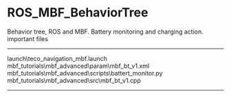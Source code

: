 # ROS_MBF_BehaviorTree
Behavior tree, ROS and MBF.  Battery monitoring and charging action.  important files 
****
launch\teco_navigation_mbf.launch
mbf_tutorials\mbf_advanced\param\mbf_bt_v1.xml
mbf_tutorials\mbf_advanced\scripts\battert_monitor.py
mbf_tutorials\mbf_advanced\src\mbf_bt_v1.cpp
****
